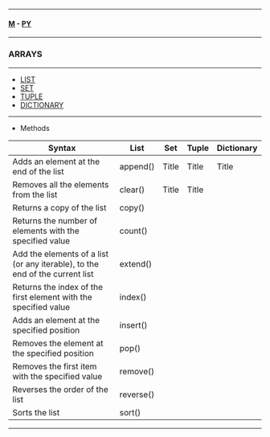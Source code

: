 
---

#### [M](https://github.com/ttltrk/TTT/blob/master/menu.md) - [PY](https://github.com/ttltrk/TTT/blob/master/PY/PY.md)

---

### ARRAYS

---

- [LIST](https://github.com/ttltrk/TTT/blob/master/PY/ARRAYS/LIST/LIST.md)
- [SET](https://github.com/ttltrk/TTT/blob/master/PY/ARRAYS/SET/SET.md)
- [TUPLE](https://github.com/ttltrk/TTT/blob/master/PY/ARRAYS/TUPLE/TUPLE.md)
- [DICTIONARY](https://github.com/ttltrk/TTT/blob/master/PY/ARRAYS/DICT/DICT.md)

---

- Methods

| Syntax                                  | List        | Set         | Tuple       | Dictionary  |
| --------------------------------------- | ----------- | ----------- | ----------- | ----------- |
| Adds an element at the end of the list  | append()    | Title       | Title       | Title       |
| Removes all the elements from the list  | clear()     | Title       | Title       |             |
| Returns a copy of the list              | copy()      |             |             |             |
| Returns the number of elements with the specified value | count() |  |  |  |
| Add the elements of a list (or any iterable), to the end of the current list | extend() |  |  |  |
| Returns the index of the first element with the specified value | index() | | | |
| Adds an element at the specified position | insert() | | | |
| Removes the element at the specified position | pop() | | | |
| Removes the first item with the specified value | remove() | | | |
| Reverses the order of the list | reverse() | | | |
| Sorts the list | sort() | | | |


---

